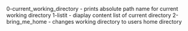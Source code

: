0-current_working_directory  -  prints absolute path name for current working directory
1-listit - diaplay content list of current directory
2-bring_me_home - changes working directory to users home directory
